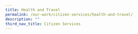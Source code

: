 ```yaml
---
title: Health and Travel
permalink: /our-work/citizen-services/health-and-travel/
description: ""
third_nav_title: Citizen Services
---
```

